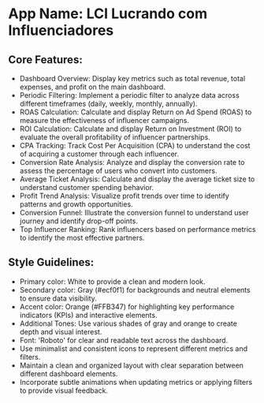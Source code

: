 # **App Name**: LCI Lucrando com Influenciadores

## Core Features:

- Dashboard Overview: Display key metrics such as total revenue, total expenses, and profit on the main dashboard.
- Periodic Filtering: Implement a periodic filter to analyze data across different timeframes (daily, weekly, monthly, annually).
- ROAS Calculation: Calculate and display Return on Ad Spend (ROAS) to measure the effectiveness of influencer campaigns.
- ROI Calculation: Calculate and display Return on Investment (ROI) to evaluate the overall profitability of influencer partnerships.
- CPA Tracking: Track Cost Per Acquisition (CPA) to understand the cost of acquiring a customer through each influencer.
- Conversion Rate Analysis: Analyze and display the conversion rate to assess the percentage of users who convert into customers.
- Average Ticket Analysis: Calculate and display the average ticket size to understand customer spending behavior.
- Profit Trend Analysis: Visualize profit trends over time to identify patterns and growth opportunities.
- Conversion Funnel: Illustrate the conversion funnel to understand user journey and identify drop-off points.
- Top Influencer Ranking: Rank influencers based on performance metrics to identify the most effective partners.

## Style Guidelines:

- Primary color: White to provide a clean and modern look.
- Secondary color: Gray (#ecf0f1) for backgrounds and neutral elements to ensure data visibility.
- Accent color: Orange (#FFB347) for highlighting key performance indicators (KPIs) and interactive elements.
- Additional Tones: Use various shades of gray and orange to create depth and visual interest.
- Font: 'Roboto' for clear and readable text across the dashboard.
- Use minimalist and consistent icons to represent different metrics and filters.
- Maintain a clean and organized layout with clear separation between different dashboard elements.
- Incorporate subtle animations when updating metrics or applying filters to provide visual feedback.